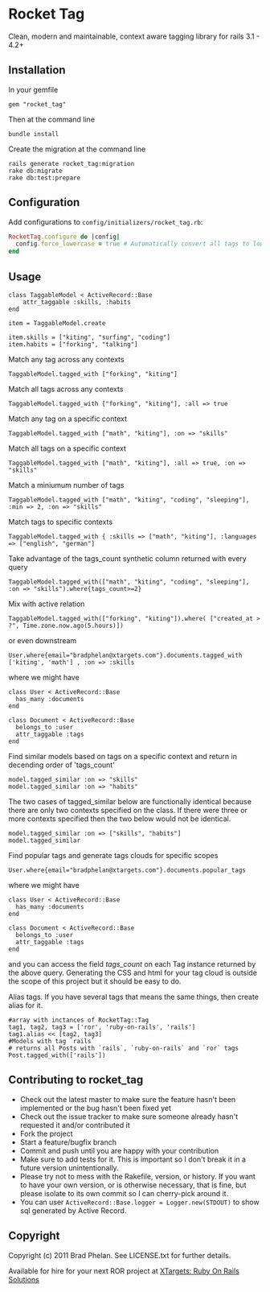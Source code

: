 Rocket Tag
==========

Clean, modern and maintainable, context aware tagging library for rails 3.1 - 4.2+

Installation
------------

In your gemfile

	gem "rocket_tag"

Then at the command line

	bundle install

Create the migration at the command line

	rails generate rocket_tag:migration
	rake db:migrate
	rake db:test:prepare

Configuration
-------------

Add configurations to `config/initializers/rocket_tag.rb`:

```ruby
RocketTag.configure do |config|
  config.force_lowercase = true # Automatically convert all tags to lowercase (optional, default: false)
end
```

Usage
-----

	class TaggableModel < ActiveRecord::Base
		attr_taggable :skills, :habits
	end

	item = TaggableModel.create

	item.skills = ["kiting", "surfing", "coding"]
	item.habits = ["forking", "talking"]


Match any tag across any contexts

    TaggableModel.tagged_with ["forking", "kiting"]

Match all tags across any contexts

    TaggableModel.tagged_with ["forking", "kiting"], :all => true

Match any tag on a specific context

    TaggableModel.tagged_with ["math", "kiting"], :on => "skills"

Match all tags on a specific context

    TaggableModel.tagged_with ["math", "kiting"], :all => true, :on => "skills"

Match a miniumum number of tags

    TaggableModel.tagged_with ["math", "kiting", "coding", "sleeping"], :min => 2, :on => "skills"

Match tags to specific contexts

    TaggableModel.tagged_with { :skills => ["math", "kiting"], :languages => ["english", "german"]

Take advantage of the tags_count synthetic column returned with every query

    TaggableModel.tagged_with(["math", "kiting", "coding", "sleeping"], :on => "skills").where{tags_count>=2}

Mix with active relation

    TaggableModel.tagged_with(["forking", "kiting"]).where( ["created_at > ?", Time.zone.now.ago(5.hours)])

or even downstream

    User.where{email="bradphelan@xtargets.com"}.documents.tagged_with ['kiting', 'math'] , :on => :skills

where we might have

    class User < ActiveRecord::Base
      has_many :documents
    end

    class Document < ActiveRecord::Base
      belongs_to :user
      attr_taggable :tags
    end

Find similar models based on tags on a specific context and return in decending order
of 'tags_count'

    model.tagged_similar :on => "skills"
    model.tagged_similar :on => "habits"

The two cases of tagged_similar below are functionally identical because there are
only two contexts specified on the class. If there were three or more contexts specified
then the two below would not be identical.

    model.tagged_similar :on => ["skills", "habits"]
    model.tagged_similar

Find popular tags and generate tags clouds for specific scopes

    User.where{email="bradphelan@xtargets.com"}.documents.popular_tags

where we might have

    class User < ActiveRecord::Base
      has_many :documents
    end

    class Document < ActiveRecord::Base
      belongs_to :user
      attr_taggable :tags
    end

and you can access the field *tags_count* on each Tag instance returned
by the above query. Generating the CSS and html for your tag cloud
is outside the scope of this project but it should be easy to do.

Alias tags.
If you have several tags that means the same things, then create alias for it.

    #array with inctances of RocketTag::Tag
    tag1, tag2, tag3 = ['ror', 'ruby-on-rails', 'rails']
    tag1.alias << [tag2, tag3]
    #Models with tag `rails`
    # returns all Posts with `rails`, `ruby-on-rails` and `ror` tags
    Post.tagged_with(['rails'])




Contributing to rocket_tag
--------------------------

* Check out the latest master to make sure the feature hasn't been implemented or the bug hasn't been fixed yet
* Check out the issue tracker to make sure someone already hasn't requested it and/or contributed it
* Fork the project
* Start a feature/bugfix branch
* Commit and push until you are happy with your contribution
* Make sure to add tests for it. This is important so I don't break it in a future version unintentionally.
* Please try not to mess with the Rakefile, version, or history. If you want to have your own version, or is otherwise necessary, that is fine, but please isolate to its own commit so I can cherry-pick around it.
* You can user `ActiveRecord::Base.logger = Logger.new(STDOUT)` to show sql generated by Active Record.

Copyright
---------

Copyright (c) 2011 Brad Phelan. See LICENSE.txt for
further details.

Available for hire for your next ROR project at <a href="http://xtargets.com" title="XTargets: Ruby On Rails Solutions" rel="author">XTargets: Ruby On Rails Solutions</a>

